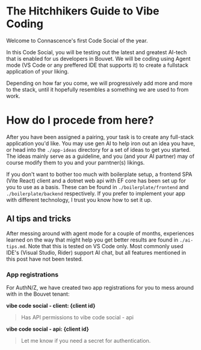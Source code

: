 # The Hitchhikers Guide to Vibe Coding
Welcome to Connascence's first Code Social of the year.

In this Code Social, you will be testing out the latest and greatest AI-tech that is enabled for us developers in Bouvet.
We will be coding using Agent mode (VS Code or any preffered IDE that supports it) to create a fullstack application of your liking.

Depending on how far you come, we will progressively add more and more to the stack, until it hopefully resembles a something we are used to from work.

# How do I procede from here?
After you have been assigned a pairing, your task is to create any full-stack application you'd like. You may use gen AI to help iron out an idea you have, or head into the `./app-ideas` directory for a set of ideas to get you started. The ideas mainly serve as a guideline, and you (and your AI partner) may of course modify them to you and your parntner(s) likings.

If you don't want to bother too much with boilerplate setup, a frontend SPA (Vite React) client and a dotnet web api with EF core has been set up for you to use as a basis. These can be found in `./boilerplate/frontend` and `./boilerplate/backend` respectively. If you prefer to implement your app with different technology, I trust you know how to set it up.

## AI tips and tricks
After messing around with agent mode for a couple of months, experiences learned on the way that might help you get better results are found in `./ai-tips.md`. Note that this is tested on VS Code only. Most commonly used IDE's (Visual Studio, Rider) support AI chat, but all features mentioned in this post have not been tested.

### App registrations
For AuthN/Z, we have created two app registrations for you to mess around with in the Bouvet tenant:

__vibe code social - client: {client id}__
> Has API permissions to vibe code social - api
 

__vibe code social - api: {client id}__
> Let me know if you need a secret for authentication.